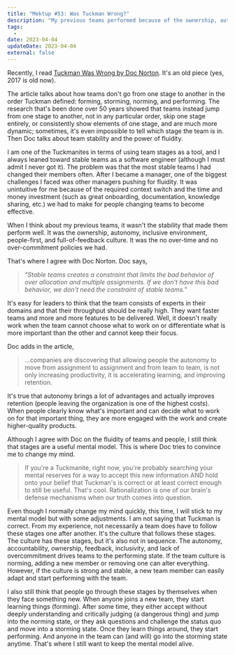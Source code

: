 ```yaml
---
title: "Mektup #53: Was Tuckman Wrong?"
description: "My previous teams performed because of the ownership, autonomy, inclusive environment, people-first and full-of-feedback culture, and no over-time and no over-commitment policies we had."
tags:
  -
date: 2023-04-04
updateDate: 2023-04-04
external: false
---
```


Recently, I read [Tuckman Was Wrong by Doc Norton](https://onbelay.co/articles/2017/5/5/tuckman-was-wrong). It's an old piece (yes, 2017 is old now).

The article talks about how teams don't go from one stage to another in the order Tuckman defined: forming, storming, norming, and performing. The research that's been done over 50 years showed that teams instead jump from one stage to another, not in any particular order, skip one stage entirely, or consistently show elements of one stage, and are much more dynamic; sometimes, it's even impossible to tell which stage the team is in. Then Doc talks about team stability and the power of fluidity.

I am one of the Tuckmanites in terms of using team stages as a tool, and I always leaned toward stable teams as a software engineer (although I must admit I never got it). The problem was that the most stable teams I had changed their members often. After I became a manager, one of the biggest challenges I faced was other managers pushing for fluidity. It was unintuitive for me because of the required context switch and the time and money investment (such as great onboarding, documentation, knowledge sharing, etc.) we had to make for people changing teams to become effective.

When I think about my previous teams, it wasn't the stability that made them perform well. It was the ownership, autonomy, inclusive environment, people-first, and full-of-feedback culture. It was the no over-time and no over-commitment policies we had.

That's where I agree with Doc Norton. Doc says,

> _"Stable teams creates a constraint that limits the bad behavior of over allocation and multiple assignments. If we don't have this bad behavior, we don't need the constraint of stable teams."_

It's easy for leaders to think that the team consists of experts in their domains and that their throughput should be really high. They want faster teams and more and more features to be delivered. Well, it doesn't really work when the team cannot choose what to work on or differentiate what is more important than the other and cannot keep their focus.

Doc adds in the article,

> ...companies are discovering that allowing people the autonomy to move from assignment to assignment and from team to team, is not only increasing productivity, it is accelerating learning, and improving retention.

It's true that autonomy brings a lot of advantages and actually improves retention (people leaving the organization is one of the highest costs). When people clearly know what's important and can decide what to work on for that important thing, they are more engaged with the work and create higher-quality products.

Although I agree with Doc on the fluidity of teams and people, I still think that stages are a useful mental model. This is where Doc tries to convince me to change my mind.

> If you're a Tuckmanite, right now, you're probably searching your mental reserves for a way to accept this new information AND hold onto your belief that Tuckman's is correct or at least correct enough to still be useful. That's cool. Rationalization is one of our brain's defense mechanisms when our truth comes into question.

Even though I normally change my mind quickly, this time, I will stick to my mental model but with some adjustments. I am not saying that Tuckman is correct. From my experience, not necessarily a team does have to follow these stages one after another. It's the culture that follows these stages. The culture has these stages, but it's also not in sequence. The autonomy, accountability, ownership, feedback, inclusivity, and lack of overcommitment drives teams to the performing state. If the team culture is norming, adding a new member or removing one can alter everything. However, if the culture is strong and stable, a new team member can easily adapt and start performing with the team.

I also still think that people go through these stages by themselves when they face something new. When anyone joins a new team, they start learning things (forming). After some time, they either accept without deeply understanding and critically judging (a dangerous thing) and jump into the norming state, or they ask questions and challenge the status quo and move into a storming state. Once they learn things around, they start performing. And anyone in the team can (and will) go into the storming state anytime. That's where I still want to keep the mental model alive.
